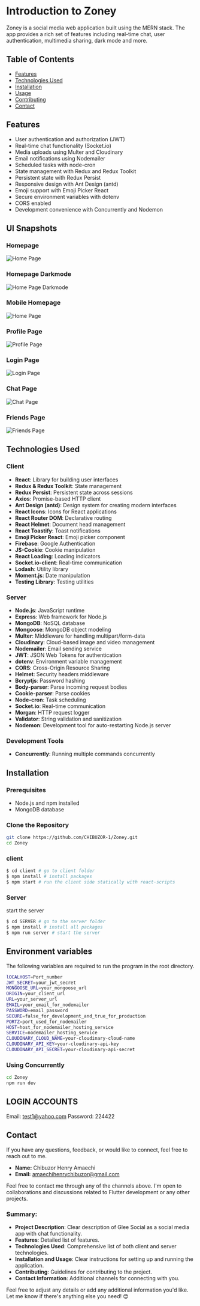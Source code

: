# Introduction to Zoney

Zoney is a social media web application built using the MERN stack. The app provides a rich set of features including real-time chat, user authentication, multimedia sharing, dark mode and more.

## Table of Contents

- [Features](#features)
- [Technologies Used](#technologies-used)
- [Installation](#installation)
- [Usage](#usage)
- [Contributing](#contributing)
- [Contact](#contact)

## Features

- User authentication and authorization (JWT)
- Real-time chat functionality (Socket.io)
- Media uploads using Multer and Cloudinary
- Email notifications using Nodemailer
- Scheduled tasks with node-cron
- State management with Redux and Redux Toolkit
- Persistent state with Redux Persist
- Responsive design with Ant Design (antd)
- Emoji support with Emoji Picker React
- Secure environment variables with dotenv
- CORS enabled
- Development convenience with Concurrently and Nodemon

## UI Snapshots

### Homepage
![Home Page](./client/src/Components/Assets/zhome.PNG)

### Homepage Darkmode
![Home Page Darkmode](./client/src/Components/Assets/zdark.PNG)

### Mobile Homepage
![Home Page](./client/src/Components/Assets/gmob.jpg)

### Profile Page
![Profile Page](./client/src/Components/Assets/zprof.PNG)

### Login Page
![Login Page](./client/src/Components/Assets/zlogin.PNG)

### Chat Page
![Chat Page](./client/src/Components/Assets/zchat.PNG)

### Friends Page
![Friends Page](./client/src/Components/Assets/zfrd.PNG)

## Technologies Used

### Client

- **React**: Library for building user interfaces
- **Redux & Redux Toolkit**: State management
- **Redux Persist**: Persistent state across sessions
- **Axios**: Promise-based HTTP client
- **Ant Design (antd)**: Design system for creating modern interfaces
- **React Icons**: Icons for React applications
- **React Router DOM**: Declarative routing
- **React Helmet**: Document head management
- **React Toastify**: Toast notifications
- **Emoji Picker React**: Emoji picker component
- **Firebase**: Google Authentication
- **JS-Cookie**: Cookie manipulation
- **React Loading**: Loading indicators
- **Socket.io-client**: Real-time communication
- **Lodash**: Utility library
- **Moment.js**: Date manipulation
- **Testing Library**: Testing utilities

### Server

- **Node.js**: JavaScript runtime
- **Express**: Web framework for Node.js
- **MongoDB**: NoSQL database
- **Mongoose**: MongoDB object modeling
- **Multer**: Middleware for handling multipart/form-data
- **Cloudinary**: Cloud-based image and video management
- **Nodemailer**: Email sending service
- **JWT**: JSON Web Tokens for authentication
- **dotenv**: Environment variable management
- **CORS**: Cross-Origin Resource Sharing
- **Helmet**: Security headers middleware
- **Bcryptjs**: Password hashing
- **Body-parser**: Parse incoming request bodies
- **Cookie-parser**: Parse cookies
- **Node-cron**: Task scheduling
- **Socket.io**: Real-time communication
- **Morgan**: HTTP request logger
- **Validator**: String validation and sanitization
- **Nodemon**: Development tool for auto-restarting Node.js server

### Development Tools

- **Concurrently**: Running multiple commands concurrently

## Installation

### Prerequisites

- Node.js and npm installed
- MongoDB database

### Clone the Repository

```bash
git clone https://github.com/CHIBUZOR-1/Zoney.git
cd Zoney
```

### client
```bash
$ cd client # go to client folder
$ npm install # install packages
$ npm start # run the client side statically with react-scripts
```

### Server
start the server

```bash
$ cd SERVER # go to the server folder
$ npm install # install all packages
$ npm run server # start the server
```
## Environment variables
The following variables are required to run the program in the root directory.
```bash
lOCALHOST=Port_number
JWT_SECRET=your_jwt_secret
MONGOOSE_URL=your_mongoose_url
ORIGIN=your_client_url
URL=your_server_url
EMAIL=your_email_for_nodemailer
PASSWORD=email_password
SECURE=false_for_development_and_true_for_production
PORTZ=port_used_for_nodemailer
HOST=host_for_nodemailer_hosting_service
SERVICE=nodemailer_hosting_service
CLOUDINARY_CLOUD_NAME=your-cloudinary-cloud-name
CLOUDINARY_API_KEY=your-cloudinary-api-key
CLOUDINARY_API_SECRET=your-cloudinary-api-secret
```

### Using Concurrently

```bash
cd Zoney
npm run dev

```

## LOGIN ACCOUNTS

Email: test1@yahoo.com
Password: 224422


## Contact

If you have any questions, feedback, or would like to connect, feel free to reach out to me.

- **Name:** Chibuzor Henry Amaechi
- **Email:** amaechihenrychibuzor@gmail.com

Feel free to contact me through any of the channels above. I'm open to collaborations and discussions related to Flutter development or any other projects.


### Summary:
- **Project Description**: Clear description of Glee Social as a social media app with chat functionality.
- **Features**: Detailed list of features.
- **Technologies Used**: Comprehensive list of both client and server technologies.
- **Installation and Usage**: Clear instructions for setting up and running the application.
- **Contributing**: Guidelines for contributing to the project.
- **Contact Information**: Additional channels for connecting with you.

Feel free to adjust any details or add any additional information you'd like. Let me know if there's anything else you need! 😊

